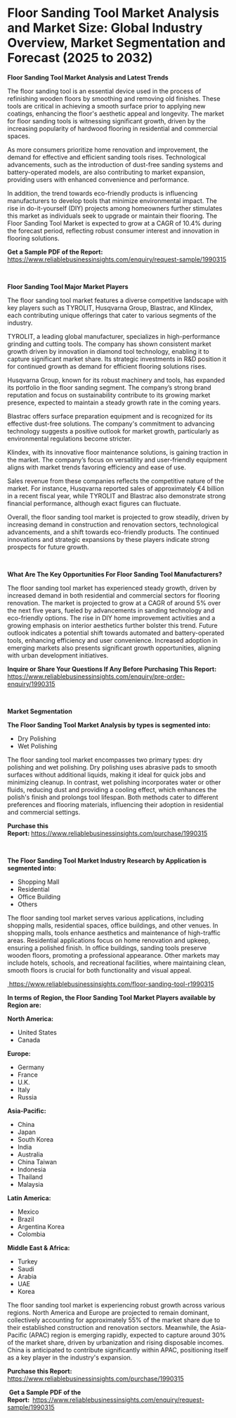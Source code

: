 <p><h1>Floor Sanding Tool Market Analysis and Market Size: Global Industry Overview, Market Segmentation and Forecast (2025 to 2032)</h1></p><p><strong>Floor Sanding Tool Market Analysis and Latest Trends</strong></p>
<p><p>The floor sanding tool is an essential device used in the process of refinishing wooden floors by smoothing and removing old finishes. These tools are critical in achieving a smooth surface prior to applying new coatings, enhancing the floor's aesthetic appeal and longevity. The market for floor sanding tools is witnessing significant growth, driven by the increasing popularity of hardwood flooring in residential and commercial spaces. </p><p>As more consumers prioritize home renovation and improvement, the demand for effective and efficient sanding tools rises. Technological advancements, such as the introduction of dust-free sanding systems and battery-operated models, are also contributing to market expansion, providing users with enhanced convenience and performance. </p><p>In addition, the trend towards eco-friendly products is influencing manufacturers to develop tools that minimize environmental impact. The rise in do-it-yourself (DIY) projects among homeowners further stimulates this market as individuals seek to upgrade or maintain their flooring. The Floor Sanding Tool Market is expected to grow at a CAGR of 10.4% during the forecast period, reflecting robust consumer interest and innovation in flooring solutions.</p></p>
<p><strong>Get a Sample PDF of the Report:&nbsp;</strong> <a href="https://www.reliablebusinessinsights.com/enquiry/request-sample/1990315?utm_campaign=57&utm_medium=2&utm_source=Github&utm_content=ia&utm_term=16042025&utm_id=floor-sanding-tool">https://www.reliablebusinessinsights.com/enquiry/request-sample/1990315</a></p>
<p>&nbsp;</p>
<p><strong>Floor Sanding Tool Major Market Players</strong></p>
<p><p>The floor sanding tool market features a diverse competitive landscape with key players such as TYROLIT, Husqvarna Group, Blastrac, and Klindex, each contributing unique offerings that cater to various segments of the industry.</p><p>TYROLIT, a leading global manufacturer, specializes in high-performance grinding and cutting tools. The company has shown consistent market growth driven by innovation in diamond tool technology, enabling it to capture significant market share. Its strategic investments in R&D position it for continued growth as demand for efficient flooring solutions rises.</p><p>Husqvarna Group, known for its robust machinery and tools, has expanded its portfolio in the floor sanding segment. The company’s strong brand reputation and focus on sustainability contribute to its growing market presence, expected to maintain a steady growth rate in the coming years.</p><p>Blastrac offers surface preparation equipment and is recognized for its effective dust-free solutions. The company's commitment to advancing technology suggests a positive outlook for market growth, particularly as environmental regulations become stricter.</p><p>Klindex, with its innovative floor maintenance solutions, is gaining traction in the market. The company’s focus on versatility and user-friendly equipment aligns with market trends favoring efficiency and ease of use.</p><p>Sales revenue from these companies reflects the competitive nature of the market. For instance, Husqvarna reported sales of approximately €4 billion in a recent fiscal year, while TYROLIT and Blastrac also demonstrate strong financial performance, although exact figures can fluctuate.</p><p>Overall, the floor sanding tool market is projected to grow steadily, driven by increasing demand in construction and renovation sectors, technological advancements, and a shift towards eco-friendly products. The continued innovations and strategic expansions by these players indicate strong prospects for future growth.</p></p>
<p>&nbsp;</p>
<p><strong>What Are The Key Opportunities For Floor Sanding Tool Manufacturers?</strong></p>
<p><p>The floor sanding tool market has experienced steady growth, driven by increased demand in both residential and commercial sectors for flooring renovation. The market is projected to grow at a CAGR of around 5% over the next five years, fueled by advancements in sanding technology and eco-friendly options. The rise in DIY home improvement activities and a growing emphasis on interior aesthetics further bolster this trend. Future outlook indicates a potential shift towards automated and battery-operated tools, enhancing efficiency and user convenience. Increased adoption in emerging markets also presents significant growth opportunities, aligning with urban development initiatives.</p></p>
<p><strong>Inquire or Share Your Questions If Any Before Purchasing This Report:</strong> <a href="https://www.reliablebusinessinsights.com/enquiry/pre-order-enquiry/1990315?utm_campaign=57&utm_medium=2&utm_source=Github&utm_content=ia&utm_term=16042025&utm_id=floor-sanding-tool">https://www.reliablebusinessinsights.com/enquiry/pre-order-enquiry/1990315</a></p>
<p>&nbsp;</p>
<p><strong>Market Segmentation</strong></p>
<p><strong>The Floor Sanding Tool Market Analysis by types is segmented into:</strong></p>
<p><ul><li>Dry Polishing</li><li>Wet Polishing</li></ul></p>
<p><p>The floor sanding tool market encompasses two primary types: dry polishing and wet polishing. Dry polishing uses abrasive pads to smooth surfaces without additional liquids, making it ideal for quick jobs and minimizing cleanup. In contrast, wet polishing incorporates water or other fluids, reducing dust and providing a cooling effect, which enhances the polish's finish and prolongs tool lifespan. Both methods cater to different preferences and flooring materials, influencing their adoption in residential and commercial settings.</p></p>
<p><strong>Purchase this Report:&nbsp;</strong><a href="https://www.reliablebusinessinsights.com/purchase/1990315?utm_campaign=57&utm_medium=2&utm_source=Github&utm_content=ia&utm_term=16042025&utm_id=floor-sanding-tool">https://www.reliablebusinessinsights.com/purchase/1990315</a></p>
<p>&nbsp;</p>
<p><strong>The Floor Sanding Tool Market Industry Research by Application is segmented into:</strong></p>
<p><ul><li>Shopping Mall</li><li>Residential</li><li>Office Building</li><li>Others</li></ul></p>
<p><p>The floor sanding tool market serves various applications, including shopping malls, residential spaces, office buildings, and other venues. In shopping malls, tools enhance aesthetics and maintenance of high-traffic areas. Residential applications focus on home renovation and upkeep, ensuring a polished finish. In office buildings, sanding tools preserve wooden floors, promoting a professional appearance. Other markets may include hotels, schools, and recreational facilities, where maintaining clean, smooth floors is crucial for both functionality and visual appeal.</p></p>
<p><a href="https://www.reliablebusinessinsights.com/floor-sanding-tool-r1990315?utm_campaign=57&utm_medium=2&utm_source=Github&utm_content=ia&utm_term=16042025&utm_id=floor-sanding-tool">&nbsp;https://www.reliablebusinessinsights.com/floor-sanding-tool-r1990315</a></p>
<p><strong>In terms of Region, the Floor Sanding Tool Market Players available by Region are:</strong></p>
<p>
    <p> <strong> North America: </strong>
        <ul>
            <li>United States</li>
            <li>Canada</li>
        </ul>
        </p> 
    <p> <strong> Europe: </strong>
        <ul>
            <li>Germany</li>
            <li>France</li>
            <li>U.K.</li>
            <li>Italy</li>
            <li>Russia</li>
        </ul>
        </p> 
    <p> <strong> Asia-Pacific: </strong>
        <ul>
            <li>China</li>
            <li>Japan</li>
            <li>South Korea</li>
            <li>India</li>
            <li>Australia</li>
            <li>China Taiwan</li>
            <li>Indonesia</li>
            <li>Thailand</li>
            <li>Malaysia</li>
        </ul>
        </p> 
    <p> <strong> Latin America: </strong>
        <ul>
            <li>Mexico</li>
            <li>Brazil</li>
            <li>Argentina Korea</li>
            <li>Colombia</li>
        </ul>
        </p> 
    <p> <strong> Middle East & Africa: </strong>
        <ul>
            <li>Turkey</li>
            <li>Saudi</li>
            <li>Arabia</li>
            <li>UAE</li>
            <li>Korea</li>
        </ul>
    </p>
    </p>
<p><p>The floor sanding tool market is experiencing robust growth across various regions. North America and Europe are projected to remain dominant, collectively accounting for approximately 55% of the market share due to their established construction and renovation sectors. Meanwhile, the Asia-Pacific (APAC) region is emerging rapidly, expected to capture around 30% of the market share, driven by urbanization and rising disposable incomes. China is anticipated to contribute significantly within APAC, positioning itself as a key player in the industry's expansion.</p></p>
<p><strong>Purchase this Report: </strong><a href="https://www.reliablebusinessinsights.com/purchase/1990315?utm_campaign=57&utm_medium=2&utm_source=Github&utm_content=ia&utm_term=16042025&utm_id=floor-sanding-tool">https://www.reliablebusinessinsights.com/purchase/1990315</a></p>
<p>&nbsp;<strong>Get a Sample PDF of the Report:&nbsp;&nbsp;</strong><a href="https://www.reliablebusinessinsights.com/enquiry/request-sample/1990315?utm_campaign=57&utm_medium=2&utm_source=Github&utm_content=ia&utm_term=16042025&utm_id=floor-sanding-tool">https://www.reliablebusinessinsights.com/enquiry/request-sample/1990315</a></p>
<p><strong></strong></p>
<p><p></p><p></p><p></p></p>